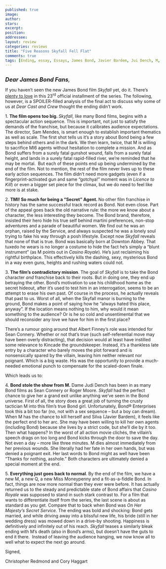 ```yaml
---
published: true
image:
author: 
stars: 
excerpt: 
position: 
addressee: 
layout: review
categories: reviews
title: "Five Reasons Skyfall Fell Flat"
comments: true
tags: [Ending, essay, Essays, James Bond, Javier Bardem, Jui Dench, M, reasons, Skyfall, spoilers, top 5]
---
```

<div><p><span class="full-image-block ssNonEditable"><span><a href="/letters/2012/11/16/five-reasons-skyfall-fell-flat.html"><img src="http://static.squarespace.com/static/5005f6bcc4aa41161b33e89e/5329cf1fe4b07c068ebf74de/5329cf1fe4b07c068ebf771c/1353102268687/Skyfall%20Five%20Reasons2.jpg" alt="" /></a></span></span></p>
<p><em><span style="font-size:130%;"><strong>Dear James Bond Fans</strong>,</span></em></p>
<p>If you haven&rsquo;t seen the new James Bond film <em>Skyfall </em>yet, do it. There&rsquo;s <a href="/letters/2012/11/9/skyfall.html">plenty to love</a> in this 23<sup>rd</sup> official installment of the series. The following, however, is a SPOILER-filled analysis of the final act to discuss why some of us at <em>Dear Cast and Crew</em> thought the ending didn&rsquo;t work.</p>
<p>1. <strong>The film opens too big. </strong><em>Skyfall</em>, like many Bond films, begins with a spectacular action sequence. This is important, not just to satisfy the demands of the franchise, but because it calibrates audience expectations. The director, Sam Mendes, is smart enough to establish important thematics as well as scale. The first shot tells us it&rsquo;s a story about Bond being a few steps behind others and in the dark. We then learn, twice, that M is willing to sacrifice MI6 agents without hesitation to complete a mission. And as Bond suffers from a surely fatal gunshot wound, falls from a surely fatal height, and lands in a surely fatal rapid-filled river, we&rsquo;re reminded that he may be mortal.&nbsp; But each of these points end up being undermined by the end of the film. Not to mention, the rest of the film never lives up to these early action sequences. The film didn&rsquo;t need more gadgets (even if a fingerprint-activated gun and same &ldquo;gotchya!&rdquo; moment was in <em>Licence to Kill</em>) or even a bigger set piece for the climax, but we do need to feel like more is at stake.</p>
<p>2. <strong>TMI! So much for being a &ldquo;Secret&rdquo; Agent. </strong>No other film franchise in history has the same successful track record as Bond. Not even close. Part of the appeal goes back the old narrative rule: the more we know about a character, the less interesting they become. The Bond brand, therefore, insisted their hero hide his true self behind martini preferences, non-stop adventures and a parade of beautiful women. We find out he was an orphan, raised by the Service, and always suspected he was a lonely soul trying to fake his way through a posh lifestyle. Except now <em>Skyfall</em> reveals that none of that is true. Bond was basically born at Downton Abbey. That tuxedo he wears is no longer a costume to hide the fact he&rsquo;s simply a &ldquo;blunt instrument&rdquo; (as M points out in <em>Casino Royale</em>). He&rsquo;s just reclaiming his rightful birthplace. This effectively kills the dashing, sexy, mysterious Bond in a way even guns, heights and rushing waters could not.</p>
<p>3. <strong>The film&rsquo;s contradictory mission</strong>. The goal of <em>Skyfall</em> is to take the Bond character <em>and</em> franchise back to their roots. But in doing one, they end up betraying the other. Bond&rsquo;s motivation to use his childhood home as the secret hideout, after it&rsquo;s used to test him in an interrogation, seems to be an attempt to erase his own past. Of course in the process, he actually reveals that past to us. Worst of all, when the Skyfall manor is burning to the ground, Bond makes a point of saying how he &ldquo;always hated this place, anyway&rdquo;. If the location means nothing to him, why would it mean something to the audience? Or is he so cold and unsentimental that we should reconsider any love we have for him in the first place?</p>
<p>There&rsquo;s a rumour going around that Albert Finney&rsquo;s role was intended for Sean Connery. Whether or not that&rsquo;s true (such self-referential move may have been overly distracting), that decision would at least have instilled some relevance to Kincade the groundskeeper. Instead, it&rsquo;s a thankless late entry by a character who barely moves the plot forward and is nonsensically spared by the villain, leaving him neither relevant nor poignant. Which is a big waste. His was the opportunity to provide a much-needed emotional punch to compensate for the scaled-down finale.</p>
<p>Which leads us to:</p>
<p>4. <strong>Bond stole the show from M.</strong> Dame Judi Dench has been in as many Bond films as Sean Connery or Roger Moore. <em>Skyfall</em> had the perfect chance to give her a grand exit unlike anything we&rsquo;ve seen in the Bond universe. First of all, the story does a great job of turning the crusty tactician M into this film&rsquo;s<em> </em>true Bond girl. Unfortunately, Bond<span class="st">&reg; Enterprises took this a bit too far (no, not with a sex sequence &ndash; but a boy can dream). When M has the chance to kill herself and Silva (Javier Bardem), it feels like the perfect end to her arc. She may have been willing to kill her own agents (including Bond) because she lives by a strict code, but she&rsquo;ll die by it too. Then what happens? In the worst of all action movie clich&eacute;s, the villain&rsquo;s speech drags on too long and Bond kicks through the door to save the day. Not even a day &ndash; more like three minutes. M dies almost immediately from her previous wounds. She literally had her fate in her own hands, but was denied a poignant exit. Her last words to Bond might as well have been &ldquo;Thanks for nothing, asshole.&rdquo; Both characters are ultimately denied a special moment at the end.</span></p>
<p>5. <strong>Everything just goes back to normal</strong>. By the end of the film, we have a new M, a new Q, a new Miss Moneypenny and a fit-as-a-fiddle Bond. In fact, things are now more normal than they ever were before. It has actually returned us to the steady and predictable state of Bond affairs that <em>Casino Royale</em> was supposed to stand in such stark contrast to. For a film that wants to differentiate itself from the series, the last scene is about as standard as you get. Compare that to back when Bond was <em>On Her Majesty&#8217;s Secret Service. </em>The ending was bold and shocking: Bond gets married, and while driving away into a blissful new life, his bride (still in her wedding dress) was mowed down in a drive-by shooting. Happiness is definitively and infinitely out of his reach. <em>Skyfall</em> teases a similarly bleak ending with M&rsquo;s death (also in Bond&rsquo;s arms), but doesn&rsquo;t have the guts to end it there.&nbsp; Instead of leaving the audience hanging, we now know all to well what to expect the next go around.</p>
<p>Signed,</p>
<p>Christopher Redmond and Cory Haggart</p></div>
